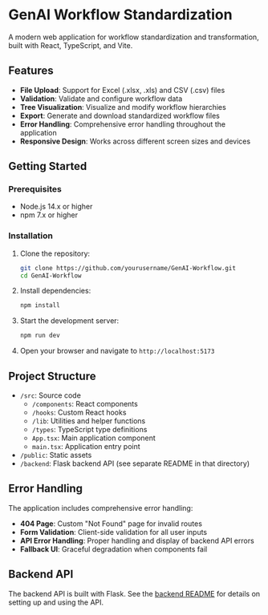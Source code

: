 # GenAI Workflow Standardization

A modern web application for workflow standardization and transformation, built with React, TypeScript, and Vite.

## Features

- **File Upload**: Support for Excel (.xlsx, .xls) and CSV (.csv) files
- **Validation**: Validate and configure workflow data
- **Tree Visualization**: Visualize and modify workflow hierarchies
- **Export**: Generate and download standardized workflow files
- **Error Handling**: Comprehensive error handling throughout the application
- **Responsive Design**: Works across different screen sizes and devices

## Getting Started

### Prerequisites

- Node.js 14.x or higher
- npm 7.x or higher

### Installation

1. Clone the repository:
   ```bash
   git clone https://github.com/yourusername/GenAI-Workflow.git
   cd GenAI-Workflow
   ```

2. Install dependencies:
   ```bash
   npm install
   ```

3. Start the development server:
   ```bash
   npm run dev
   ```

4. Open your browser and navigate to `http://localhost:5173`

## Project Structure

- `/src`: Source code
  - `/components`: React components
  - `/hooks`: Custom React hooks
  - `/lib`: Utilities and helper functions
  - `/types`: TypeScript type definitions
  - `App.tsx`: Main application component
  - `main.tsx`: Application entry point
- `/public`: Static assets
- `/backend`: Flask backend API (see separate README in that directory)

## Error Handling

The application includes comprehensive error handling:

- **404 Page**: Custom "Not Found" page for invalid routes
- **Form Validation**: Client-side validation for all user inputs
- **API Error Handling**: Proper handling and display of backend API errors
- **Fallback UI**: Graceful degradation when components fail

## Backend API

The backend API is built with Flask. See the [backend README](./backend/README.md) for details on setting up and using the API.
